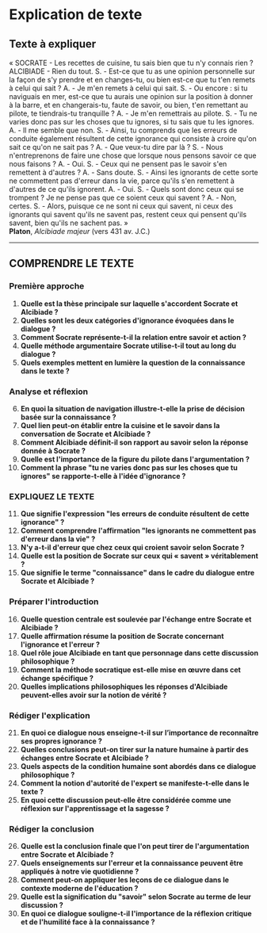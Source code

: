 # Explication de texte

## Texte à expliquer

« SOCRATE - Les recettes de cuisine, tu sais bien que tu n'y connais rien ? ALCIBIADE - Rien du tout. S. - Est-ce que tu as une opinion personnelle sur la façon de s'y prendre et en changes-tu, ou bien est-ce que tu t'en remets à celui qui sait ? A. - Je m'en remets à celui qui sait. S. - Ou encore : si tu naviguais en mer, est-ce que tu aurais une opinion sur la position à donner à la barre, et en changerais-tu, faute de savoir, ou bien, t'en remettant au pilote, te tiendrais-tu tranquille ? A. - Je m'en remettrais au pilote. S. - Tu ne varies donc pas sur les choses que tu ignores, si tu sais que tu les ignores. A. - Il me semble que non. S. - Ainsi, tu comprends que les erreurs de conduite également résultent de cette ignorance qui consiste à croire qu'on sait ce qu'on ne sait pas ? A. - Que veux-tu dire par là ? S. - Nous n'entreprenons de faire une chose que lorsque nous pensons savoir ce que nous faisons ? A. - Oui. S. - Ceux qui ne pensent pas le savoir s'en remettent à d'autres ? A. - Sans doute. S. - Ainsi les ignorants de cette sorte ne commettent pas d'erreur dans la vie, parce qu'ils s'en remettent à d'autres de ce qu'ils ignorent. A. - Oui. S. - Quels sont donc ceux qui se trompent ? Je ne pense pas que ce soient ceux qui savent ? A. - Non, certes. S. - Alors, puisque ce ne sont ni ceux qui savent, ni ceux des ignorants qui savent qu'ils ne savent pas, restent ceux qui pensent qu'ils savent, bien qu'ils ne sachent pas. »  
**Platon**, *Alcibiade majeur* (vers 431 av. J.C.)

---

## COMPRENDRE LE TEXTE

### Première approche

1. **Quelle est la thèse principale sur laquelle s'accordent Socrate et Alcibiade ?**
2. **Quelles sont les deux catégories d'ignorance évoquées dans le dialogue ?**
3. **Comment Socrate représente-t-il la relation entre savoir et action ?**
4. **Quelle méthode argumentaire Socrate utilise-t-il tout au long du dialogue ?**
5. **Quels exemples mettent en lumière la question de la connaissance dans le texte ?**

### Analyse et réflexion

6. **En quoi la situation de navigation illustre-t-elle la prise de décision basée sur la connaissance ?**
7. **Quel lien peut-on établir entre la cuisine et le savoir dans la conversation de Socrate et Alcibiade ?**
8. **Comment Alcibiade définit-il son rapport au savoir selon la réponse donnée à Socrate ?**
9. **Quelle est l'importance de la figure du pilote dans l'argumentation ?**
10. **Comment la phrase "tu ne varies donc pas sur les choses que tu ignores" se rapporte-t-elle à l'idée d'ignorance ?**

### EXPLIQUEZ LE TEXTE

11. **Que signifie l'expression "les erreurs de conduite résultent de cette ignorance" ?**
12. **Comment comprendre l'affirmation "les ignorants ne commettent pas d'erreur dans la vie" ?**
13. **N'y a-t-il d'erreur que chez ceux qui croient savoir selon Socrate ?**
14. **Quelle est la position de Socrate sur ceux qui « savent » véritablement ?**
15. **Que signifie le terme "connaissance" dans le cadre du dialogue entre Socrate et Alcibiade ?**

### Préparer l'introduction

16. **Quelle question centrale est soulevée par l'échange entre Socrate et Alcibiade ?**
17. **Quelle affirmation résume la position de Socrate concernant l'ignorance et l'erreur ?**
18. **Quel rôle joue Alcibiade en tant que personnage dans cette discussion philosophique ?**
19. **Comment la méthode socratique est-elle mise en œuvre dans cet échange spécifique ?**
20. **Quelles implications philosophiques les réponses d'Alcibiade peuvent-elles avoir sur la notion de vérité ?**

### Rédiger l'explication

21. **En quoi ce dialogue nous enseigne-t-il sur l’importance de reconnaître ses propres ignorance ?**
22. **Quelles conclusions peut-on tirer sur la nature humaine à partir des échanges entre Socrate et Alcibiade ?**
23. **Quels aspects de la condition humaine sont abordés dans ce dialogue philosophique ?**
24. **Comment la notion d'autorité de l'expert se manifeste-t-elle dans le texte ?**
25. **En quoi cette discussion peut-elle être considérée comme une réflexion sur l'apprentissage et la sagesse ?**

### Rédiger la conclusion

26. **Quelle est la conclusion finale que l'on peut tirer de l'argumentation entre Socrate et Alcibiade ?**
27. **Quels enseignements sur l'erreur et la connaissance peuvent être appliqués à notre vie quotidienne ?**
28. **Comment peut-on appliquer les leçons de ce dialogue dans le contexte moderne de l'éducation ?**
29. **Quelle est la signification du "savoir" selon Socrate au terme de leur discussion ?**
30. **En quoi ce dialogue souligne-t-il l'importance de la réflexion critique et de l'humilité face à la connaissance ?**